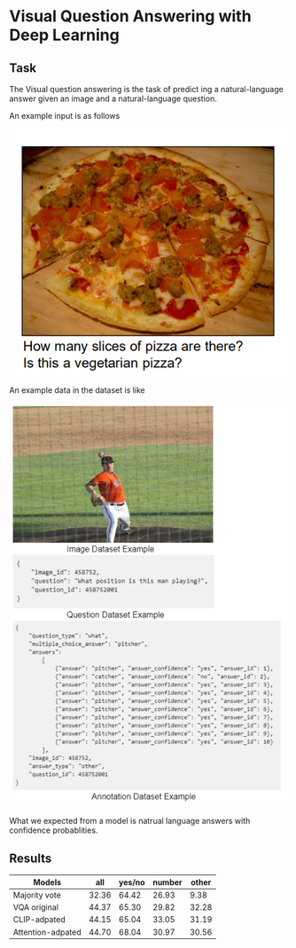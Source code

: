 # Visual Question Answering with Deep Learning

Task 
-------------------------------------------------
The Visual question answering is the task of predict ing a natural-language answer given an image and a natural-language question.

An example input is as follows

![](fig/example.png)

An example data in the dataset is like 

![](fig/dataexample.png)

What we expected from a model is natrual language answers with confidence probablities. 

Results
------------------------------------------------

| Models            | all   | yes/no | number  | other |
|-------------------|-------|--------|---------|-------|
| Majority vote     | 32.36 | 64.42  | 26.93   | 9.38  |
| VQA original      | 44.37 | 65.30  | 29.82   | 32.28 |
| CLIP-adpated      | 44.15 | 65.04  | 33.05   | 31.19 |
| Attention-adpated | 44.70 | 68.04  | 30.97   | 30.56 |

